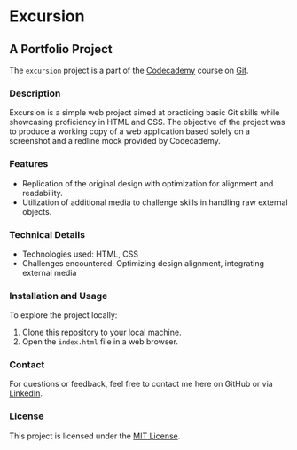 # Excursion
## A Portfolio Project

The `excursion` project is a part of the [Codecademy](https://github.com/Codecademy) course on [Git](https://www.codecademy.com/enrolled/courses/learn-git).

### Description
Excursion is a simple web project aimed at practicing basic Git skills while showcasing proficiency in HTML and CSS. The objective of the project was to produce a working copy of a web application based solely on a screenshot and a redline mock provided by Codecademy.

### Features
- Replication of the original design with optimization for alignment and readability.
- Utilization of additional media to challenge skills in handling raw external objects.

### Technical Details
- Technologies used: HTML, CSS
- Challenges encountered: Optimizing design alignment, integrating external media

### Installation and Usage
To explore the project locally:
1. Clone this repository to your local machine.
2. Open the `index.html` file in a web browser.

### Contact
For questions or feedback, feel free to contact me here on GitHub or via [LinkedIn](https://www.linkedin.com/in/mikezolo/).

### License
This project is licensed under the [MIT License](LICENSE). 
